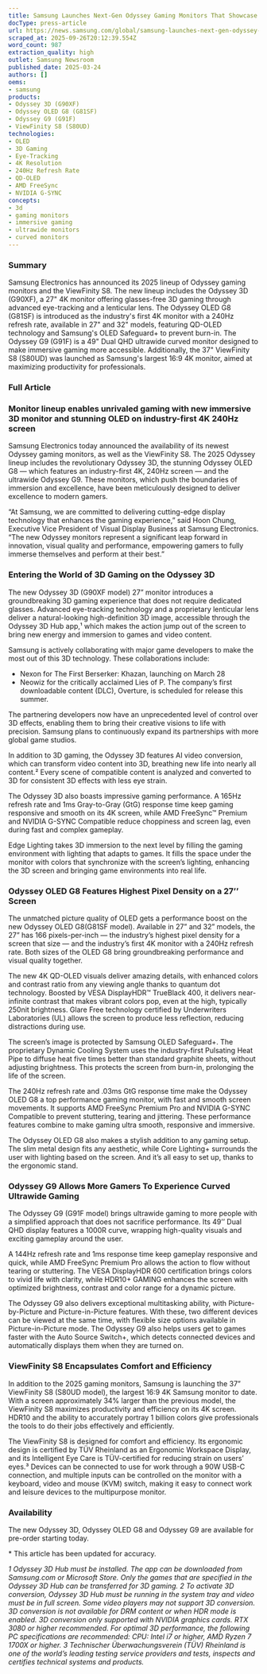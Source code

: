 ```yaml
---
title: Samsung Launches Next-Gen Odyssey Gaming Monitors That Showcase Immersive 3D and OLED Excellence
docType: press-article
url: https://news.samsung.com/global/samsung-launches-next-gen-odyssey-gaming-monitors-that-showcase-immersive-3d-and-oled-excellence
scraped_at: 2025-09-26T20:12:39.554Z
word_count: 987
extraction_quality: high
outlet: Samsung Newsroom
published_date: 2025-03-24
authors: []
oems:
- samsung
products:
- Odyssey 3D (G90XF)
- Odyssey OLED G8 (G81SF)
- Odyssey G9 (G91F)
- ViewFinity S8 (S80UD)
technologies:
- OLED
- 3D Gaming
- Eye-Tracking
- 4K Resolution
- 240Hz Refresh Rate
- QD-OLED
- AMD FreeSync
- NVIDIA G-SYNC
concepts:
- 3d
- gaming monitors
- immersive gaming
- ultrawide monitors
- curved monitors
---
```

### Summary

Samsung Electronics has announced its 2025 lineup of Odyssey gaming monitors and the ViewFinity S8. The new lineup includes the Odyssey 3D (G90XF), a 27" 4K monitor offering glasses-free 3D gaming through advanced eye-tracking and a lenticular lens. The Odyssey OLED G8 (G81SF) is introduced as the industry's first 4K monitor with a 240Hz refresh rate, available in 27" and 32" models, featuring QD-OLED technology and Samsung's OLED Safeguard+ to prevent burn-in. The Odyssey G9 (G91F) is a 49" Dual QHD ultrawide curved monitor designed to make immersive gaming more accessible. Additionally, the 37" ViewFinity S8 (S80UD) was launched as Samsung's largest 16:9 4K monitor, aimed at maximizing productivity for professionals.

### Full Article

### Monitor lineup enables unrivaled gaming with new immersive 3D monitor and stunning OLED on industry-first 4K 240Hz screen

Samsung Electronics today announced the availability of its newest Odyssey gaming monitors, as well as the ViewFinity S8. The 2025 Odyssey lineup includes the revolutionary Odyssey 3D, the stunning Odyssey OLED G8 — which features an industry-first 4K, 240Hz screen — and the ultrawide Odyssey G9. These monitors, which push the boundaries of immersion and excellence, have been meticulously designed to deliver excellence to modern gamers.

“At Samsung, we are committed to delivering cutting-edge display technology that enhances the gaming experience,” said Hoon Chung, Executive Vice President of Visual Display Business at Samsung Electronics. “The new Odyssey monitors represent a significant leap forward in innovation, visual quality and performance, empowering gamers to fully immerse themselves and perform at their best.”

### **Entering the World of 3D Gaming on the Odyssey 3D**

The new Odyssey 3D (G90XF model) 27” monitor introduces a groundbreaking 3D gaming experience that does not require dedicated glasses. Advanced eye-tracking technology and a proprietary lenticular lens deliver a natural-looking high-definition 3D image, accessible through the Odyssey 3D Hub app,¹ which makes the action jump out of the screen to bring new energy and immersion to games and video content.

Samsung is actively collaborating with major game developers to make the most out of this 3D technology. These collaborations include:

- Nexon for The First Berserker: Khazan, launching on March 28
- Neowiz for the critically acclaimed Lies of P. The company’s first downloadable content (DLC), Overture, is scheduled for release this summer.

The partnering developers now have an unprecedented level of control over 3D effects, enabling them to bring their creative visions to life with precision. Samsung plans to continuously expand its partnerships with more global game studios.

In addition to 3D gaming, the Odyssey 3D features AI video conversion, which can transform video content into 3D, breathing new life into nearly all content.² Every scene of compatible content is analyzed and converted to 3D for consistent 3D effects with less eye strain.

The Odyssey 3D also boasts impressive gaming performance. A 165Hz refresh rate and 1ms Gray-to-Gray (GtG) response time keep gaming responsive and smooth on its 4K screen, while AMD FreeSync™ Premium and NVIDIA G-SYNC Compatible reduce choppiness and screen lag, even during fast and complex gameplay.

Edge Lighting takes 3D immersion to the next level by filling the gaming environment with lighting that adapts to games. It fills the space under the monitor with colors that synchronize with the screen’s lighting, enhancing the 3D screen and bringing game environments into real life.

### **Odyssey OLED G8 Features Highest Pixel Density on a 27’’ Screen**

The unmatched picture quality of OLED gets a performance boost on the new Odyssey OLED G8(G81SF model). Available in 27” and 32” models, the 27” has 166 pixels-per-inch — the industry’s highest pixel density for a screen that size — and the industry’s first 4K monitor with a 240Hz refresh rate. Both sizes of the OLED G8 bring groundbreaking performance and visual quality together.

The new 4K QD-OLED visuals deliver amazing details, with enhanced colors and contrast ratio from any viewing angle thanks to quantum dot technology. Boosted by VESA DisplayHDR™ TrueBlack 400, it delivers near-infinite contrast that makes vibrant colors pop, even at the high, typically 250nit brightness. Glare Free technology certified by Underwriters Laboratories (UL) allows the screen to produce less reflection, reducing distractions during use.

The screen’s image is protected by Samsung OLED Safeguard+. The proprietary Dynamic Cooling System uses the industry-first Pulsating Heat Pipe to diffuse heat five times better than standard graphite sheets, without adjusting brightness. This protects the screen from burn-in, prolonging the life of the screen.

The 240Hz refresh rate and .03ms GtG response time make the Odyssey OLED G8 a top performance gaming monitor, with fast and smooth screen movements. It supports AMD FreeSync Premium Pro and NVIDIA G-SYNC Compatible to prevent stuttering, tearing and jittering. These performance features combine to make gaming ultra smooth, responsive and immersive.

The Odyssey OLED G8 also makes a stylish addition to any gaming setup. The slim metal design fits any aesthetic, while Core Lighting+ surrounds the user with lighting based on the screen. And it’s all easy to set up, thanks to the ergonomic stand.

### **Odyssey G9 Allows More Gamers To Experience Curved Ultrawide Gaming**

The Odyssey G9 (G91F model) brings ultrawide gaming to more people with a simplified approach that does not sacrifice performance. Its 49’’ Dual QHD display features a 1000R curve, wrapping high-quality visuals and exciting gameplay around the user.

A 144Hz refresh rate and 1ms response time keep gameplay responsive and quick, while AMD FreeSync Premium Pro allows the action to flow without tearing or stuttering. The VESA DisplayHDR 600 certification brings colors to vivid life with clarity, while HDR10+ GAMING enhances the screen with optimized brightness, contrast and color range for a dynamic picture.

The Odyssey G9 also delivers exceptional multitasking ability, with Picture-by-Picture and Picture-in-Picture features. With these, two different devices can be viewed at the same time, with flexible size options available in Picture-in-Picture mode. The Odyssey G9 also helps users get to games faster with the Auto Source Switch+, which detects connected devices and automatically displays them when they are turned on.

### **ViewFinity S8 Encapsulates Comfort and Efficiency**

In addition to the 2025 gaming monitors, Samsung is launching the 37” ViewFinity S8 (S80UD model), the largest 16:9 4K Samsung monitor to date. With a screen approximately 34% larger than the previous model, the ViewFinity S8 maximizes productivity and efficiency on its 4K screen. HDR10 and the ability to accurately portray 1 billion colors give professionals the tools to do their jobs effectively and efficiently.

The ViewFinity S8 is designed for comfort and efficiency. Its ergonomic design is certified by TÜV Rheinland as an Ergonomic Workspace Display, and its Intelligent Eye Care is TÜV-certified for reducing strain on users’ eyes.³ Devices can be connected to use for work through a 90W USB-C connection, and multiple inputs can be controlled on the monitor with a keyboard, video and mouse (KVM) switch, making it easy to connect work and leisure devices to the multipurpose monitor.

### **Availability**

The new Odyssey 3D, Odyssey OLED G8 and Odyssey G9 are available for pre-order starting today.

\* This article has been updated for accuracy.

_1 Odyssey 3D Hub must be installed. The app can be downloaded from Samsung.com or Microsoft Store. Only the games that are specified in the Odyssey 3D Hub can be transferred for 3D gaming._
_2 To activate 3D conversion, Odyssey 3D Hub must be running in the system tray and video must be in full screen. Some video players may not support 3D conversion. 3D conversion is not available for DRM content or when HDR mode is enabled. 3D conversion only supported with NVIDIA graphics cards. RTX 3080 or higher recommended. For optimal 3D performance, the following PC specifications are recommended: CPU: Intel i7 or higher, AMD Ryzen 7 1700X or higher._
_3 Technischer Überwachungsverein (TÜV) Rheinland is one of the world’s leading testing service providers and tests, inspects and certifies technical systems and products._
